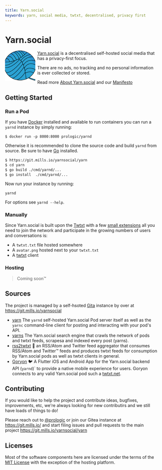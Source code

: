 ```yaml
---
title: Yarn.social
keywords: yarn, social media, twtxt, decentralised, privacy first
---
```


# Yarn.social

<img align="left" width="100" height="100" src="/logo.png" style="padding-right: 5pt" />

[Yarn.social](https://yarn.social) is a decentralised self-hosted social media
that has a privacy-first focus.

There are no ads, no tracking and no personal information is ever collected or stored.

Read more [About Yarn.social](/about.html) and our [Manifesto](/manifesto.html)

## Getting Started

### Run a Pod

If you have [Docker](https://www.docker.com) installed and available to run
containers you can run a `yarnd` instance by simply running:

```#!sh
$ docker run -p 8000:8000 prologic/yarnd
```

Otherwise it is recommended to clone the source code and build `yarnd`
from source. Be sure to have [Go](https://golang.org) installed.

```#!sh
$ https://git.mills.io/yarnsocial/yarn
$ cd yarn
$ go build ./cmd/yarnd/...
$ go install  ./cmd/yarnd/...
```

Now run your instance by running:

```#!sh
yarnd
```

For options see `yarnd --help`.

### Manually

Since Yarn.social is built upon the [Twtxt](https://twtxt.readthedocs.org) with
a few [small extensions](https://dev.twtxt.net) all you need to join the network
and participate in the growing numbers of users and conversations is:

- A `twtxt.txt` file hosted somewhere
- A `avatar.png` hosted next to your `twtxt.txt`
- A [twtxt](https://twtxt.readthedocs.org) client

### Hosting

> Coming soon™

## Sources

The project is managed by a self-hsoted [Gita](https://gitea.io) instance by
over at https://git.mills.io/yarnsocial

- [yarn](https://git.mills.io/yarnsocial/yarn)
  The `yarnd` self-hosted Yarn.social Pod server itself
  as well as the `yarnc` command-line client for posting
  and interacting with your pod's API.
- [yarns](https://git.mills.io/yarnsocial/yarns)
  The Yarn.social search engine that crawls the network of
  pods and twtxt feeds, scrapesa and indexed every post (yarns).
- [rss2twtxt](https://git.mills.io/yarnsocial/rss2twtxt)
  📜 an RSS/Atom and Twitter feed aggregator that consumes RSS/Atom and Twitter™
  feeds and produces twtxt feeds for consumption by Yarn.social pods as well as
  twtxt clients in general.
- [Goryon](https://git.mills.io/yarnsocial/goryon)
  🐦 A Flutter iOS and Android App for the Yarn.social backend API
  (`yarnd`)` to provide a native mobile experience for users. Goryon connects
  to any valid Yarn.social pod such a [twtxt.net](https://twtxt.net).

## Contributing

If you would like to help the project and contribute ideas, bugfixes,
improvements, etc, we're always looking for new contributirs and we still
have loads of things to do!

Please reach out to [@prologic](https://twtxt.net/user/prologic) or join our
Gitea instance at https://git.mills.io/ and start filing issues and pull requests
to the main project https://git.mills.io/yarnsocial/yarn

## Licenses

Most of the software components here are licensed under the terms of the
[MIT License](https://opensource.org/licenses/MIT) with the exception of the
hosting platform.
